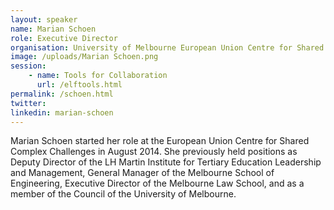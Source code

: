 ```yaml
---
layout: speaker
name: Marian Schoen
role: Executive Director
organisation: University of Melbourne European Union Centre for Shared Complex Challenges
image: /uploads/Marian Schoen.png
session:
    - name: Tools for Collaboration
      url: /elftools.html
permalink: /schoen.html
twitter: 
linkedin: marian-schoen
---
```

Marian Schoen started her role at the European Union Centre for Shared Complex Challenges in August 2014. She previously held positions as Deputy Director of the LH Martin Institute for Tertiary Education Leadership and Management, General Manager of the Melbourne School of Engineering, Executive Director of the Melbourne Law School, and as a member of the Council of the University of Melbourne.

